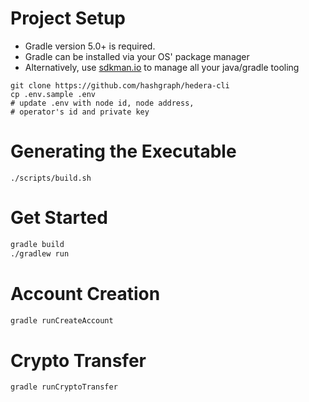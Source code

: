 Project Setup
===

* Gradle version 5.0+ is required.
* Gradle can be installed via your OS' package manager
* Alternatively, use [sdkman.io](https://sdkman.io/install) to manage all your java/gradle tooling

```
git clone https://github.com/hashgraph/hedera-cli
cp .env.sample .env
# update .env with node id, node address, 
# operator's id and private key
```

Generating the Executable
===

```
./scripts/build.sh
```

Get Started
===

```bash
gradle build
./gradlew run
```

Account Creation
===

```bash
gradle runCreateAccount
```

Crypto Transfer
===

```bash
gradle runCryptoTransfer
```